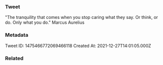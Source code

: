 ### Tweet
"The tranquility that comes when you stop caring what they say. Or think, or do. Only what you do." Marcus Aurelius

### Metadata
Tweet ID: 1475466772069466118
Created At: 2021-12-27T14:01:05.000Z

### Related

